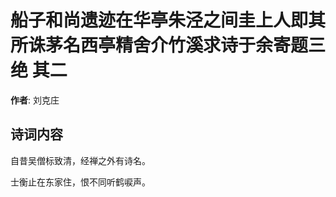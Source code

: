 # 船子和尚遗迹在华亭朱泾之间圭上人即其所诛茅名西亭精舍介竹溪求诗于余寄题三绝  其二

**作者**: 刘克庄

## 诗词内容

自昔吴僧标致清，经禅之外有诗名。

士衡止在东家住，恨不同听鹤唳声。


